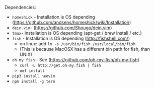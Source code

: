 Dependencies:

- `homeshick` - Installation is OS depending (https://github.com/andsens/homeshick/wiki/Installation)
- `dein.vim`- (https://github.com/Shougo/dein.vim)
- `tmux`- Installation is OS depending (apt-get / brew install / etc.)
- `fish` - Installation is OS depending (http://fishshell.com/)
    - on linux: add `ln -s /usr/bin/fish /usr/local/bin/fish`
    - (This is because MacOSX has a different bin path for fish, than UNIX)
- `oh my fish` - See (https://github.com/oh-my-fish/oh-my-fish)
    - `curl -L http://get.oh-my.fish | fish`
    - `omf install`
- `pip3 install neovim`
- `npm install -g tern`

